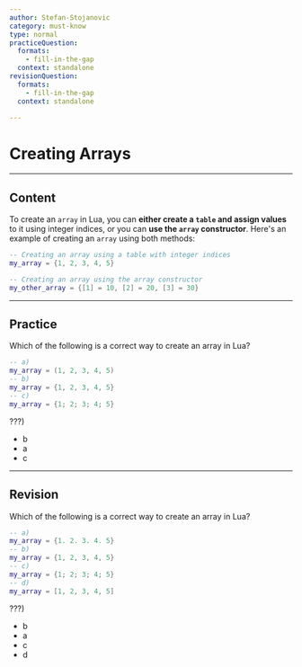 ```yaml
---
author: Stefan-Stojanovic
category: must-know
type: normal
practiceQuestion:
  formats:
    - fill-in-the-gap
  context: standalone
revisionQuestion:
  formats:
    - fill-in-the-gap
  context: standalone

---
```


# Creating Arrays

---

## Content

To create an `array` in Lua, you can **either create a `table` and assign values** to it using integer indices, or you can **use the `array` constructor**. Here's an example of creating an `array` using both methods:
```lua
-- Creating an array using a table with integer indices
my_array = {1, 2, 3, 4, 5}

-- Creating an array using the array constructor
my_other_array = {[1] = 10, [2] = 20, [3] = 30}
```

---

## Practice

Which of the following is a correct way to create an array in Lua?

```lua
-- a) 
my_array = (1, 2, 3, 4, 5)
-- b)
my_array = {1, 2, 3, 4, 5}
-- c)
my_array = {1; 2; 3; 4; 5}
```

???)

- b
- a
- c

---
## Revision

Which of the following is a correct way to create an array in Lua?

```lua
-- a) 
my_array = {1. 2. 3. 4. 5}
-- b)
my_array = {1, 2, 3, 4, 5}
-- c)
my_array = {1; 2; 3; 4; 5}
-- d)
my_array = [1, 2, 3, 4, 5]
```

???)

- b
- a
- c
- d